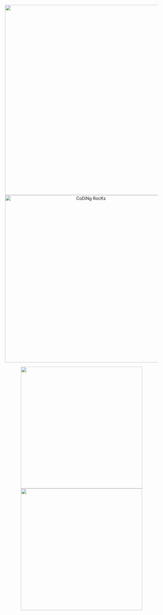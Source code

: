 <div align="center" width="50">

<img src="https://github.com/boxianglin/boxianglin/blob/main/images/hellocoders_rounded.gif?raw=true" width="625"/> <br>
<img src="https://github.com/boxianglin/boxianglin/blob/main/images/dev-working_rounded.gif?raw=true"  alt="CoDiNg RocKs"  width="550"/><br>

 <p align = "center">
  <img src = "https://github-readme-stats.vercel.app/api?username=boxianglin&show_icons=true&theme=tokyonight" width = 400>
  <img src = "https://github-readme-streak-stats.herokuapp.com?user=boxianglin&theme=tokyonight&hide_border=true" width = 400>
</p>
